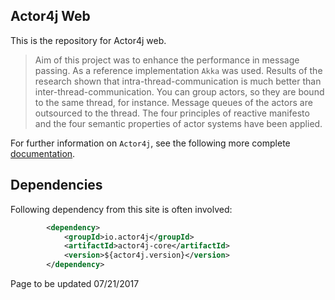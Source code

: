 ## Actor4j Web ##

This is the repository for Actor4j web.

>Aim of this project was to enhance the performance in message passing. As a reference implementation `Akka` was used. Results of the research shown that intra-thread-communication is much better than inter-thread-communication. You can group actors, so they are bound to the same thread, for instance. Message queues of the actors are outsourced to the thread. The four principles of reactive manifesto and the four semantic properties of actor systems have been applied.

For further information on `Actor4j`, see the following more complete [documentation](https://github.com/relvaner/actor4j-core).

## Dependencies ##

Following dependency from this site is often involved:
```xml
		<dependency>
			<groupId>io.actor4j</groupId>
			<artifactId>actor4j-core</artifactId>
			<version>${actor4j.version}</version>
		</dependency>
```

Page to be updated 07/21/2017

